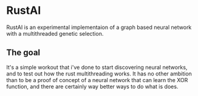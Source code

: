 # RustAI
RustAI is an experimental implementaion of a graph based neural network with a multithreaded genetic selection.

## The goal

It's a simple workout that i've done to start discovering neural networks, and to test out how the rust multithreading works.
It has no other ambition than to be a proof of concept of a neural network that can learn the XOR function, and there are certainly way better ways to do what is does.
